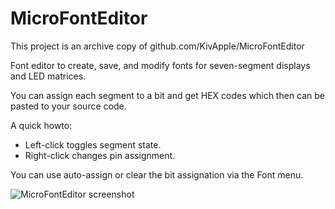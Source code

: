 # MicroFontEditor

This project is an archive copy of github.com/KivApple/MicroFontEditor

Font editor to create, save, and modify fonts for seven-segment displays and 
LED matrices.

You can assign each segment to a bit and get HEX codes which then can be 
pasted to your source code.

A quick howto:

* Left-click toggles segment state.
* Right-click changes pin assignment.

You can use auto-assign or clear the bit assignation via the Font menu.

![MicroFontEditor screenshot](http://storage2.static.itmages.ru/i/15/0307/h_1425748740_3442889_ac11ce7d99.png "MicroFontEditor screenshot")
